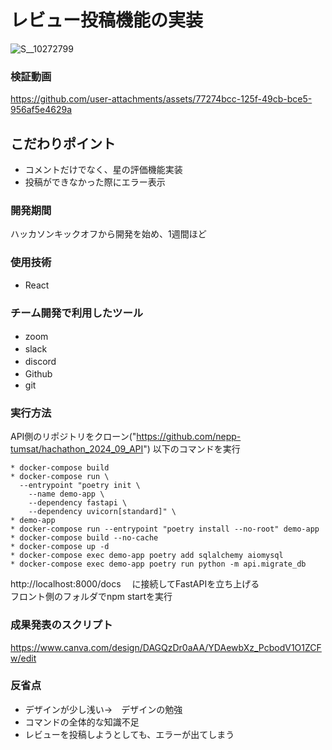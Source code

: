 # レビュー投稿機能の実装
![S__10272799](https://github.com/user-attachments/assets/c447ddc1-e61c-4436-a58e-50574878fa16)



### 検証動画

https://github.com/user-attachments/assets/77274bcc-125f-49cb-bce5-956af5e4629a



## こだわりポイント
* コメントだけでなく、星の評価機能実装　　　　　　　　　　　　　　　　　　　　　　　　　　　　　　　　　　
* 投稿ができなかった際にエラー表示

### 開発期間
ハッカソンキックオフから開発を始め、1週間ほど

### 使用技術
* React

### チーム開発で利用したツール
* zoom　　　　　　　　　　　　　　　　　　　　　　
* slack　　　　　　　　　　　　　　　　　　　　　　　　　　　　　　　　　　　　　　　　　　　　　　　　　　　　　　　　　　　　　　
* discord　　　　　　　　　　　　　　　　　　　　　　　　　　　　　　　　　　　　　　　　　　　　　　　　　　　　　　　　　　
* Github　　　　　　　　　　　　　　　　　　　　　　　　　　　　　　　　　　　　　　　　　　　　　　　　　　　　　　　　　　　　　
* git

### 実行方法
API側のリポジトリをクローン("https://github.com/nepp-tumsat/hachathon_2024_09_API")
以下のコマンドを実行
```
* docker-compose build
* docker-compose run \
  --entrypoint "poetry init \
    --name demo-app \
    --dependency fastapi \
    --dependency uvicorn[standard]" \
* demo-app
* docker-compose run --entrypoint "poetry install --no-root" demo-app
* docker-compose build --no-cache
* docker-compose up -d 
* docker-compose exec demo-app poetry add sqlalchemy aiomysql
* docker-compose exec demo-app poetry run python -m api.migrate_db
```
http://localhost:8000/docs　
に接続してFastAPIを立ち上げる<br>
フロント側のフォルダでnpm startを実行


### 成果発表のスクリプト

https://www.canva.com/design/DAGQzDr0aAA/YDAewbXz_PcbodV1O1ZCFw/edit

### 反省点
* デザインが少し浅い→　デザインの勉強　　　　　　　　　　　　　　　　　　　　　　　　　　　　　　　　　　　　　　　　　　　　　　　　　　　　　　　　　　　　　　　　　　　　　　　　　　　　　　　　　　　
* コマンドの全体的な知識不足　　　　
* レビューを投稿しようとしても、エラーが出てしまう
